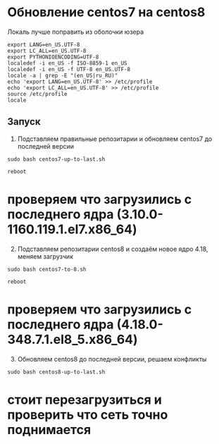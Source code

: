 # Обновление centos7 на centos8

Локаль лучше поправить из оболочки юзера
```
export LANG=en_US.UTF-8
export LC_ALL=en_US.UTF-8
export PYTHONIOENCODING=UTF-8
localedef -i en_US -f ISO-8859-1 en_US
localedef -i en_US -f UTF-8 en_US.UTF-8
locale -a | grep -E "(en_US|ru_RU)"
echo 'export LANG=en_US.UTF-8' >> /etc/profile
echo 'export LC_ALL=en_US.UTF-8' >> /etc/profile
source /etc/profile
locale
```

## Запуск

1. Подставляем правильные репозитарии и обновляем centos7 до последней версии
```
sudo bash centos7-up-to-last.sh
```
```
reboot
```
# проверяем что загрузились с последнего ядра (3.10.0-1160.119.1.el7.x86_64)

2. Подставляем репозитарии centos8 и создаём новое ядро 4.18, меняем загрузчик
```
sudo bash centos7-to-8.sh
```
```
reboot
```
# проверяем что загрузились с последнего ядра (4.18.0-348.7.1.el8_5.x86_64)

3. Обновляем centos8 до последней версии, решаем конфликты
```
sudo bash centos8-up-to-last.sh
```
# стоит перезагрузиться и проверить что сеть точно поднимается
